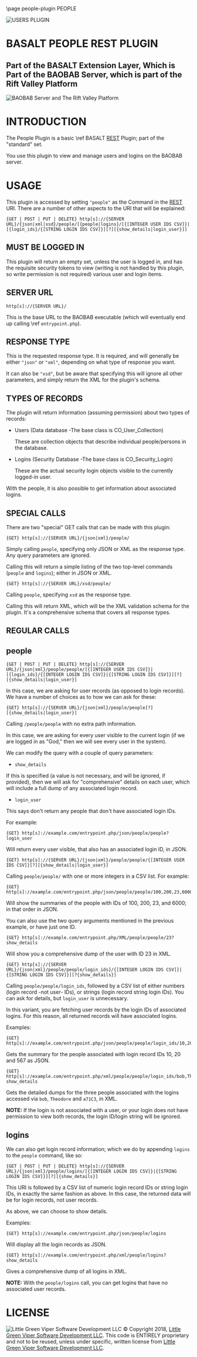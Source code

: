 \page people-plugin PEOPLE

![USERS PLUGIN](images/BASALT-PLUGIN.png)

BASALT PEOPLE REST PLUGIN
=========================

Part of the BASALT Extension Layer, Which is Part of the BAOBAB Server, which is part of the Rift Valley Platform
-----------------------------------------------------------------------------------------------------------------
![BAOBAB Server and The Rift Valley Platform](images/BothLogos.png)

INTRODUCTION
============

The People Plugin is a basic \ref BASALT [REST](https://restfulapi.net) Plugin; part of the "standard" set.

You use this plugin to view and manage users and logins on the BAOBAB server.

USAGE
=====

This plugin is accessed by setting `"people"` as the Command in the [REST](https://restfulapi.net) URI. There are a number of other aspects to the URI that will be explained:

    {GET | POST | PUT | DELETE} http[s]://{SERVER URL}/{json|xml|xsd}/people/[{people|logins}/[{[INTEGER USER IDS CSV]}|[{login_ids}/{[STRING LOGIN IDS CSV]}][?][{show_details|login_user}]]

MUST BE LOGGED IN
-----------------

This plugin will return an empty set, unless the user is logged in, and has the requisite security tokens to view (writing is not handled by this plugin, so write permission is not required) various user and login items.

SERVER URL
----------

    http[s]://{SERVER URL}/
    
This is the base URL to the BAOBAB executable (which will eventually end up calling \ref `entrypoint.php`).

RESPONSE TYPE
-------------

This is the requested response type. It is required, and will generally be either `"json"` or `"xml"`, depending on what type of response you want.

It can also be `"xsd"`, but be aware that specifying this will ignore all other parameters, and simply return the XML for the plugin's schema.

TYPES OF RECORDS
----------------

The plugin will return information (assuming permission) about two types of records:

- Users (Data database -The base class is CO_User_Collection)

    These are collection objects that describe individual people/persons in the database.
    
- Logins (Security Database -The base class is CO_Security_Login)

    These are the actual security login objects visible to the currently logged-in user.

With the people, it is also possible to get information about associated logins.

SPECIAL CALLS
-------------

There are two "special" GET calls that can be made with this plugin:

    {GET} http[s]://{SERVER URL}/{json|xml}/people/
    
Simply calling `people`, specifying only JSON or XML as the response type. Any query parameters are ignored.
    
Calling this will return a simple listing of the two top-level commands (`people` and `logins`); either in JSON or XML.
    
    {GET} http[s]://{SERVER URL}/xsd/people/
    
Calling `people`, specifying `xsd` as the response type.

Calling this will return XML, which will be the XML validation schema for the plugin. It's a comprehensive schema that covers all response types.

REGULAR CALLS
-------------

people
-----

    {GET | POST | PUT | DELETE} http[s]://{SERVER URL}/{json|xml}/people/people/[{[INTEGER USER IDS CSV]}|[{login_ids}/{[INTEGER LOGIN IDS CSV]}|{[STRING LOGIN IDS CSV]}][?][{show_details|login_user}]
    
In this case, we are asking for user records (as opposed to login records). We have a number of choices as to how we can ask for these:

    {GET} http[s]://{SERVER URL}/{json|xml}/people/people[?][{show_details|login_user}]

Calling `/people/people` with no extra path information.

In this case, we are asking for every user visible to the current login (if we are logged in as "God," then we will see every user in the system).

We can modify the query with a couple of query parameters:

- `show_details`

If this is specified (a value is not necessary, and will be ignored, if provided), then we will ask for "comprehensive" details on each user, which will include a full dump of any associated login record.

- `login_user`

This says don't return any people that don't have associated login IDs.

For example:

    {GET} http[s]://example.com/entrypoint.php/json/people/people?login_user

Will return every user visible, that also has an associated login ID, in JSON.

    {GET} http[s]://{SERVER URL}/{json|xml}/people/people/{[INTEGER USER IDS CSV]}[?][{show_details|login_user}]

Calling `people/people/` with one or more integers in a CSV list. For example:

    {GET} http[s]://example.com/entrypoint.php/json/people/people/100,200,23,6000
    
Will show the summaries of the people with IDs of 100, 200, 23, and 6000; in that order in JSON.
    
You can also use the two query arguments mentioned in the previous example, or have just one ID.

    {GET} http[s]://example.com/entrypoint.php/XML/people/people/23?show_details
    
Will show you a comprehensive dump of the user with ID 23 in XML.

    {GET} http[s]://{SERVER URL}/{json|xml}/people/people/login_ids}/{[INTEGER LOGIN IDS CSV]}|{[STRING LOGIN IDS CSV]}][?{show_details}]

Calling `people/people/login_ids`, followed by a CSV list of either numbers (login record -not user- IDs), or strings (login record string login IDs). You can ask for details, but `login_user` is unnecessary.

In this variant, you are fetching user records by the login IDs of associated logins. For this reason, all returned records will have associated logins.

Examples:

    {GET} http[s]://example.com/entrypoint.php/json/people/people/login_ids/10,20,567

Gets the summary for the people associated with login record IDs 10, 20 and 567 as JSON.

    {GET} http[s]://example.com/entrypoint.php/xml/people/people/login_ids/bob,Theodore,a71C3?show_details

Gets the detailed dumps for the three people associated with the logins accessed via `bob`, `Theodore` and `a71C3`, in XML.

**NOTE:** If the login is not associated with a user, or your login does not have permission to view both records, the login ID/login string will be ignored.

logins
------

We can also get login record information; which we do by appending `logins` to the `people` command, like so:

    {GET | POST | PUT | DELETE} http[s]://{SERVER URL}/{json|xml}/people/logins/[{[INTEGER LOGIN IDS CSV]}|{[STRING LOGIN IDS CSV]}][?][{show_details}]

This URI is followed by a CSV list of numeric login record IDs or string login IDs, in exactly the same fashion as above. In this case, the returned data will be for login records, not user records.

As above, we can choose to show details.

Examples:

    {GET} http[s]://example.com/entrypoint.php/json/people/logins
    
Will display all the login records as JSON.

    {GET} http[s]://example.com/entrypoint.php/xml/people/logins?show_details

Gives a comprehensive dump of all logins in XML.

**NOTE:** With the `people/logins` call, you can get logins that have no associated user records.

LICENSE
=======

![Little Green Viper Software Development LLC](images/viper.png)
© Copyright 2018, [Little Green Viper Software Development LLC](https://littlegreenviper.com).
This code is ENTIRELY proprietary and not to be reused, unless under specific, written license from [Little Green Viper Software Development LLC](https://littlegreenviper.com).
